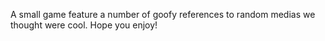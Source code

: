 A small game feature a number of goofy references to random medias we thought were cool. Hope you enjoy!
